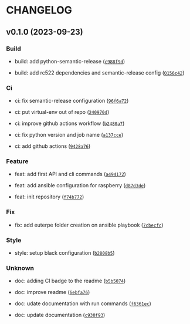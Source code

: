 # CHANGELOG



## v0.1.0 (2023-09-23)

### Build

* build: add python-semantic-release ([`c988f9d`](https://github.com/Azraeht/euterpe/commit/c988f9d62e07969c51b069806ab3099c40a66130))

* build: add rc522 dependencies and semantic-release config ([`0156c42`](https://github.com/Azraeht/euterpe/commit/0156c42630d16b59dbb1d822c5838889a239597e))

### Ci

* ci: fix semantic-release configuration ([`96f6a72`](https://github.com/Azraeht/euterpe/commit/96f6a72dc69c0a38ca730c996da28dc47693c53f))

* ci: put virtual-env out of repo ([`240970d`](https://github.com/Azraeht/euterpe/commit/240970df3514ab63b8c0df91cbd25d6735892c24))

* ci: improve github actions workflow ([`b2480a7`](https://github.com/Azraeht/euterpe/commit/b2480a741aa3703c473f52d24006b54bd093bc70))

* ci: fix python version and job name ([`a137cce`](https://github.com/Azraeht/euterpe/commit/a137cce1452421079e3c707e7e7c7e2ad01d4a36))

* ci: add github actions ([`9428a76`](https://github.com/Azraeht/euterpe/commit/9428a76d1037804e1f73be21dd4d6779b2ed27ba))

### Feature

* feat: add first API and cli commands ([`a494172`](https://github.com/Azraeht/euterpe/commit/a494172908a2492f8de372fbbbc784c28e9ff81c))

* feat: add ansible configuration for raspberry ([`d87d3de`](https://github.com/Azraeht/euterpe/commit/d87d3deffe70b3031d54f1dcacb09f0079e74f06))

* feat: init repository ([`f74b772`](https://github.com/Azraeht/euterpe/commit/f74b77253e29a57c914c380d37abca7549dff3c2))

### Fix

* fix: add euterpe folder creation on ansible playbook ([`7cbecfc`](https://github.com/Azraeht/euterpe/commit/7cbecfcb0f530c1fc93ec8fe0fea373e7cfd83f6))

### Style

* style: setup black configuration ([`b2808b5`](https://github.com/Azraeht/euterpe/commit/b2808b58d4f162c636c9ed181623d309f3a47466))

### Unknown

* doc: adding CI badge to the readme ([`b5b5074`](https://github.com/Azraeht/euterpe/commit/b5b50749b71968a13f01f76793b3110e51493ce4))

* doc: improve readme ([`6ebfa76`](https://github.com/Azraeht/euterpe/commit/6ebfa76428647ded93b4b4816863b25781333988))

* doc: udate documentation with run commands ([`f6361ec`](https://github.com/Azraeht/euterpe/commit/f6361ecfcff9c54f4eaafffc3f506d6370415aa8))

* doc: update documentation ([`c930f93`](https://github.com/Azraeht/euterpe/commit/c930f93418a3d20cd80453793883e92e8247b19e))
